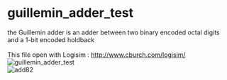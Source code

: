 # guillemin_adder_test
the Guillemin adder is an adder between two binary encoded octal digits and a 1-bit encoded holdback
<br>
<br>
This file open with Logisim : http://www.cburch.com/logisim/
<br>
![guillemin_adder_test](https://user-images.githubusercontent.com/126924483/223112488-d10dcd27-8a7b-4f08-8d25-395efc19be10.png)
<br>
![add82](https://user-images.githubusercontent.com/126924483/223113497-a603fe25-3830-4a49-9e38-f5857828a797.png)
